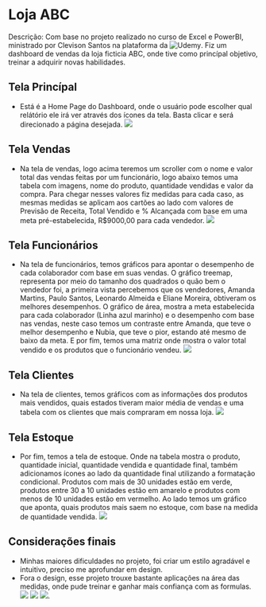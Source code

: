 # Loja ABC

Descrição: Com base no projeto realizado no curso de Excel e PowerBI, ministrado por Clevison Santos na plataforma da ![Udemy](https://www.udemy.com/courseexcel-basico-ao-avancado-aprenda-a-automatizar-12-planilhas/). Fiz um dashboard de vendas da loja ficticia ABC, onde tive como princípal objetivo, treinar a adquirir novas habilidades.

## Tela Princípal

- Está é a Home Page do Dashboard, onde o usuário pode escolher qual relátório ele irá ver através dos ícones da tela. Basta clicar e será direcionado a página desejada.
![](/LojaABC//imagens/TelaPrincipal.PNG)

## Tela Vendas

- Na tela de vendas, logo acima teremos um scroller com o nome e valor total das vendas feitas por um funcionário, logo abaixo temos uma tabela com imagens, nome do produto, quantidade vendidas e valor da compra. Para chegar nesses valores fiz medidas para cada caso, as mesmas medidas se aplicam aos cartões ao lado com valores de Previsão de Receita, Total Vendido e % Alcançada com base em uma meta pré-estabelecida, R$9000,00 para cada vendedor.
![](/LojaABC/imagens/TelaVendas.png)

## Tela Funcionários

- Na tela de funcionários, temos gráficos para apontar o desempenho de cada colaborador com base em suas vendas. O gráfico treemap, representa por meio do tamanho dos quadrados o quão bem o vendedor foi, a primeira vista percebemos que os vendedores, Amanda Martins, Paulo Santos, Leonardo Almeida e Eliane Moreira, obtiveram os melhores desempenhos.
O gráfico de área, mostra a meta estabelecida para cada colaborador (Linha azul marinho) e o desempenho com base nas vendas, neste caso temos um contraste entre Amanda, que teve o melhor desempenho e Nubia, que teve o pior, estando até mesmo de baixo da meta.
E por fim, temos uma matriz onde mostra o valor total vendido e os produtos que o funcionário vendeu.
![](/LojaABC/imagens/Vendedor.PNG)

## Tela Clientes

- Na tela de clientes, temos gráficos com as informações dos produtos mais vendidos, quais estados tiveram maior média de vendas e uma tabela com os clientes que mais compraram em nossa loja.
![](/LojaABC/imagens/Clientes.PNG)

## Tela Estoque

- Por fim, temos a tela de estoque. Onde na tabela mostra o produto, quantidade inicial, quantidade vendida e quantidade final, também adicionamos ícones ao lado da quantidade final utilizando a formatação condicional. Produtos com mais de 30 unidades estão em verde, produtos entre 30 a 10 unidades estão em amarelo e produtos com menos de 10 unidades estão em vermelho.
Ao lado temos um gráfico que aponta, quais produtos mais saem no estoque, com base na medida de quantidade vendida.
![](/LojaABC/imagens/Estoque.PNG)

## Considerações finais

- Minhas maiores dificuldades no projeto, foi criar um estilo agradável e intuitivo, preciso me aprofundar em design.
- Fora o design, esse projeto trouxe bastante aplicações na área das medidas, onde pude treinar e ganhar mais confiança com as formulas.
![](/LojaABC/imagens/MedidaEstoqueFinal.PNG)
![](/LojaABC/imagens/MedidaPercentualVendido.PNG)
![](/LojaABC/imagens/MedidaQtdVendidas.PNG).
